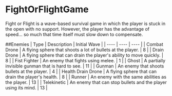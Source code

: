 # FightOrFlightGame
Fight or Flight is a wave-based survival game in which the player is stuck in the open with no support. However, the player has the advantage of speed... so much that time itself must slow down to compensate.

##Enemies
| Type | Description | Initial Wave |
| ---- | ---- | ---- |
| Combat Drone | A flying sphere that shoots a lot of bullets at the player. | 8 |
| Drain Drone | A flying sphere that can drain the player's ability to move quickly. | 8 |
| Fist Fighter | An enemy that fights using melee. | 1 |
| Ghost | A partially invisible gunman that is hard to see. | 11 |
| Gunman | An enemy that shoots bullets at the player. | 4 |
| Health Drain Drone | A flying sphere that can drain the player's health. | 8 |
| Runner | An enemy with the same abilities as the player. | 13 |
| Telekinetic | An enemy that can stop bullets and the player using its mind. | 13 |
